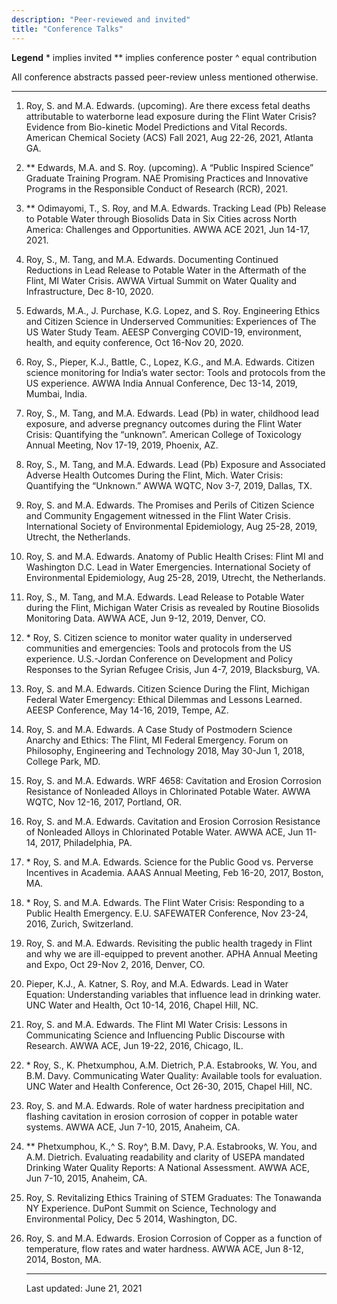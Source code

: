 ```yaml
---
description: "Peer-reviewed and invited"
title: "Conference Talks"
---
```


**Legend**
 \* implies invited
 ** implies conference poster
 ^ equal contribution

All conference abstracts passed peer-review unless mentioned otherwise.

------
1.	Roy, S. and M.A. Edwards. (upcoming). Are there excess fetal deaths attributable to waterborne lead exposure during the Flint Water Crisis? Evidence from Bio-kinetic Model Predictions and Vital Records. American Chemical Society (ACS) Fall 2021, Aug 22-26, 2021, Atlanta GA.

2.	** Edwards, M.A. and S. Roy. (upcoming). A “Public Inspired Science” Graduate Training Program. NAE Promising Practices and Innovative Programs in the Responsible Conduct of Research (RCR), 2021.

3.	** Odimayomi, T., S. Roy, and M.A. Edwards. Tracking Lead (Pb) Release to Potable Water through Biosolids Data in Six Cities across North America: Challenges and Opportunities. AWWA ACE 2021, Jun 14-17, 2021. 

4.	Roy, S., M. Tang, and M.A. Edwards. Documenting Continued Reductions in Lead Release to Potable Water in the Aftermath of the Flint, MI Water Crisis. AWWA Virtual Summit on Water Quality and Infrastructure, Dec 8-10, 2020. 

6.	Edwards, M.A., J. Purchase, K.G. Lopez, and S. Roy. Engineering Ethics and Citizen Science in Underserved Communities: Experiences of The US Water Study Team. AEESP Converging COVID-19, environment, health, and equity conference, Oct 16-Nov 20, 2020.

1. Roy, S., Pieper, K.J., Battle, C., Lopez, K.G., and M.A. Edwards. Citizen science monitoring for India’s water sector: Tools and protocols from the US experience. AWWA India Annual Conference, Dec 13-14, 2019, Mumbai, India.

2. Roy, S., M. Tang, and M.A. Edwards. Lead (Pb) in water, childhood lead exposure, and adverse pregnancy outcomes during the Flint Water Crisis: Quantifying the “unknown”. American College of Toxicology Annual Meeting, Nov 17-19, 2019, Phoenix, AZ.

3. Roy, S., M. Tang, and M.A. Edwards. Lead (Pb) Exposure and Associated Adverse Health Outcomes During the Flint, Mich. Water Crisis: Quantifying the “Unknown.” AWWA WQTC, Nov 3-7, 2019, Dallas, TX.

4. Roy, S. and M.A. Edwards. The Promises and Perils of Citizen Science and Community Engagement witnessed in the Flint Water Crisis. International Society of Environmental Epidemiology, Aug 25-28, 2019, Utrecht, the Netherlands.

5. Roy, S. and M.A. Edwards. Anatomy of Public Health Crises: Flint MI and Washington D.C. Lead in Water Emergencies. International Society of Environmental Epidemiology, Aug 25-28, 2019, Utrecht, the Netherlands.

6. Roy, S., M. Tang, and M.A. Edwards. Lead Release to Potable Water during the Flint, Michigan Water Crisis as revealed by Routine Biosolids Monitoring Data. AWWA ACE, Jun 9-12, 2019, Denver, CO.

7. \* Roy, S. Citizen science to monitor water quality in underserved communities and emergencies: Tools and protocols from the US experience. U.S.-Jordan Conference on Development and Policy Responses to the Syrian Refugee Crisis, Jun 4-7, 2019, Blacksburg, VA.

9. Roy, S. and M.A. Edwards. Citizen Science During the Flint, Michigan Federal Water Emergency: Ethical Dilemmas and Lessons Learned. AEESP Conference, May 14-16, 2019, Tempe, AZ.

9. Roy, S. and M.A. Edwards. A Case Study of Postmodern Science Anarchy and Ethics: The Flint, MI Federal Emergency. Forum on Philosophy, Engineering and Technology 2018, May 30-Jun 1, 2018, College Park, MD.

10. Roy, S. and M.A. Edwards. WRF 4658: Cavitation and Erosion Corrosion Resistance of Nonleaded Alloys in Chlorinated Potable Water. AWWA WQTC, Nov 12-16, 2017, Portland, OR.

11. Roy, S. and M.A. Edwards. Cavitation and Erosion Corrosion Resistance of Nonleaded Alloys in Chlorinated Potable Water. AWWA ACE, Jun 11-14, 2017, Philadelphia, PA.

12. \* Roy, S. and M.A. Edwards. Science for the Public Good vs. Perverse Incentives in Academia. AAAS Annual Meeting, Feb 16-20, 2017, Boston, MA.

13. \* Roy, S. and M.A. Edwards. The Flint Water Crisis: Responding to a Public Health Emergency. E.U. SAFEWATER Conference, Nov 23-24, 2016, Zurich, Switzerland.

14. Roy, S. and M.A. Edwards. Revisiting the public health tragedy in Flint and why we are ill-equipped to prevent another. APHA Annual Meeting and Expo, Oct 29-Nov 2, 2016, Denver, CO.

15. Pieper, K.J., A. Katner, S. Roy, and M.A. Edwards. Lead in Water Equation: Understanding variables that influence lead in drinking water. UNC Water and Health, Oct 10-14, 2016, Chapel Hill, NC.

16. Roy, S. and M.A. Edwards. The Flint MI Water Crisis: Lessons in Communicating Science and Influencing Public Discourse with Research. AWWA ACE, Jun 19-22, 2016, Chicago, IL.

17. \* Roy, S., K. Phetxumphou, A.M. Dietrich, P.A. Estabrooks, W. You, and B.M. Davy. Communicating Water Quality: Available tools for evaluation. UNC Water and Health Conference, Oct 26-30, 2015, Chapel Hill, NC.

18. Roy, S. and M.A. Edwards. Role of water hardness precipitation and flashing cavitation in erosion corrosion of copper in potable water systems. AWWA ACE, Jun 7-10, 2015, Anaheim, CA.

19. ** Phetxumphou, K.,^ S. Roy^, B.M. Davy, P.A. Estabrooks, W. You, and A.M. Dietrich. Evaluating readability and clarity of USEPA mandated Drinking Water Quality Reports: A National Assessment. AWWA ACE, Jun 7-10, 2015, Anaheim, CA. 

20. Roy, S. Revitalizing Ethics Training of STEM Graduates: The Tonawanda NY Experience. DuPont Summit on Science, Technology and Environmental Policy, Dec 5 2014, Washington, DC.

21. Roy, S. and M.A. Edwards. Erosion Corrosion of Copper as a function of temperature, flow rates and water hardness. AWWA ACE, Jun 8-12, 2014, Boston, MA.

    ------

    Last updated: June 21, 2021
